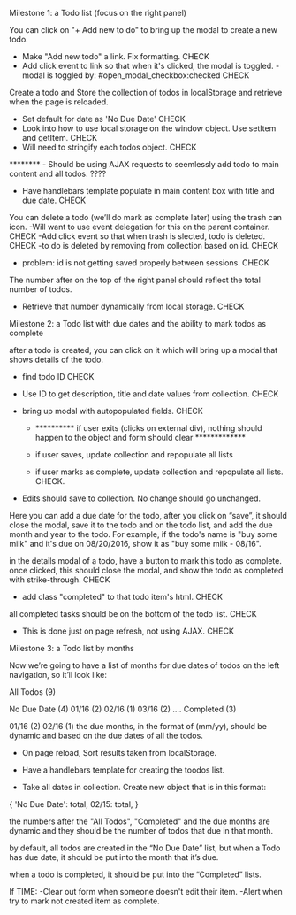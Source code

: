 Milestone 1: a Todo list (focus on the right panel)

You can click on "+ Add new to do" to bring up the modal to create a new todo.
  - Make "Add new todo" a link. Fix formatting. CHECK
  - Add click event to link so that when it's clicked, the modal is toggled.
    -modal is toggled by: #open_modal_checkbox:checked  CHECK

Create a todo and Store the collection of todos in localStorage and retrieve when the page is reloaded.
  - Set default for date as 'No Due Date'  CHECK
  - Look into how to use local storage on the window object. Use setItem and getItem. CHECK
  - Will need to stringify each todos object. CHECK

 ******** - Should be using AJAX requests to seemlessly add todo to main content and all todos. ????

  - Have handlebars template populate in main content box with title and due date. CHECK

You can delete a todo (we’ll do mark as complete later) using the trash can icon.
  -Will want to use event delegation for this on the parent container. CHECK
  -Add click event so that when trash is slected, todo is deleted. CHECK
    -to do is deleted by removing from collection based on id. CHECK

  - problem: id is not getting saved properly between sessions. CHECK

The number after on the top of the right panel should reflect the total number of todos.
  - Retrieve that number dynamically from local storage. CHECK

Milestone 2: a Todo list with due dates and the ability to mark todos as complete

after a todo is created, you can click on it which will bring up a modal that shows details of the todo. 
  - find todo ID CHECK
  - Use ID to get description, title and date values from collection. CHECK
  - bring up modal with autopopulated fields.   CHECK
    - ********** if user exits (clicks on external div), nothing should happen to the object and form should clear *************

    - if user saves, update collection and repopulate all lists
    - if user marks as complete, update collection and repopulate all lists. CHECK.

  - Edits should save to collection. No change should go unchanged.

Here you can add a due date for the todo, after you click on “save”, it should close the modal, save it to the todo and on the todo list, and add the due month and year to the todo. For example, if the todo's name is "buy some milk" and it's due on 08/20/2016, show it as "buy some milk - 08/16".

in the details modal of a todo, have a button to mark this todo as complete. once clicked, this should close the modal, and show the todo as completed with strike-through.  CHECK
   - add class "completed" to that todo item's html.  CHECK

all completed tasks should be on the bottom of the todo list. CHECK
  - This is done just on page refresh, not using AJAX. CHECK


Milestone 3: a Todo list by months

Now we’re going to have a list of months for due dates of todos on the left navigation, so it’ll look like:

All Todos (9)

No Due Date (4)
01/16 (2)
02/16 (1)
03/16 (2) ….
Completed (3)

01/16 (2)
02/16 (1)
the due months, in the format of (mm/yy), should be dynamic and based on the due dates of all the todos.
- On page reload, Sort results taken from localStorage. 
- Have a handlebars template for creating the toodos list.


- Take all dates in collection. Create new object that is in this format:

{
'No Due Date': total, 
02/15: total,
}

the numbers after the "All Todos", "Completed" and the due months are dynamic and they should be the number of todos that due in that month.

by default, all todos are created in the “No Due Date” list, but when a Todo has due date, it should be put into the month that it’s due.

when a todo is completed, it should be put into the “Completed” lists.


If TIME:
-Clear out form when someone doesn't edit their item.
-Alert when try to mark not created item as complete.
